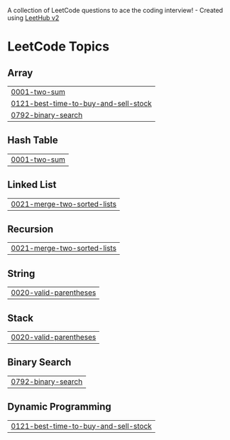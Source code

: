 A collection of LeetCode questions to ace the coding interview! - Created using [LeetHub v2](https://github.com/arunbhardwaj/LeetHub-2.0)
<!---LeetCode Topics Start-->
# LeetCode Topics
## Array
|  |
| ------- |
| [0001-two-sum](https://github.com/JEYAPRIYA2315/LeetCode/tree/master/0001-two-sum) |
| [0121-best-time-to-buy-and-sell-stock](https://github.com/JEYAPRIYA2315/LeetCode/tree/master/0121-best-time-to-buy-and-sell-stock) |
| [0792-binary-search](https://github.com/JEYAPRIYA2315/LeetCode/tree/master/0792-binary-search) |
## Hash Table
|  |
| ------- |
| [0001-two-sum](https://github.com/JEYAPRIYA2315/LeetCode/tree/master/0001-two-sum) |
## Linked List
|  |
| ------- |
| [0021-merge-two-sorted-lists](https://github.com/JEYAPRIYA2315/LeetCode/tree/master/0021-merge-two-sorted-lists) |
## Recursion
|  |
| ------- |
| [0021-merge-two-sorted-lists](https://github.com/JEYAPRIYA2315/LeetCode/tree/master/0021-merge-two-sorted-lists) |
## String
|  |
| ------- |
| [0020-valid-parentheses](https://github.com/JEYAPRIYA2315/LeetCode/tree/master/0020-valid-parentheses) |
## Stack
|  |
| ------- |
| [0020-valid-parentheses](https://github.com/JEYAPRIYA2315/LeetCode/tree/master/0020-valid-parentheses) |
## Binary Search
|  |
| ------- |
| [0792-binary-search](https://github.com/JEYAPRIYA2315/LeetCode/tree/master/0792-binary-search) |
## Dynamic Programming
|  |
| ------- |
| [0121-best-time-to-buy-and-sell-stock](https://github.com/JEYAPRIYA2315/LeetCode/tree/master/0121-best-time-to-buy-and-sell-stock) |
<!---LeetCode Topics End-->
